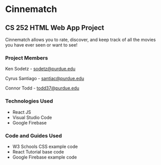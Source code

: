 # Cinnematch
## CS 252 HTML Web App Project
Cinnematch allows you to rate, discover, and keep track of all the movies you have ever seen or want to see! 
### Project Members 
Ken Sodetz - sodetz@purdue.edu

Cyrus Santiago - santiac@purdue.edu

Connor Todd - todd37@purdue.edu
### Technologies Used
* React JS
* Visual Studio Code
* Google Firebase

### Code and Guides Used
* W3 Schools CSS example code
* React Tutorial base code
* Google Firebase example code


